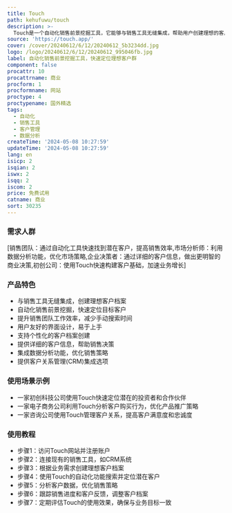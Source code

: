 ```yaml
---
title: Touch
path: kehufuwu/touch
description: >-
  Touch是一个自动化销售前景挖掘工具，它能够与销售工具无缝集成，帮助用户创建理想的客户档案。通过Touch，用户可以在几秒钟内找到理想的商业客户，极大提升了销售团队的工作效率。产品的主要优点包括高效率、易用性和与现有销售工具的兼容性。
source: 'https://touch.app/'
cover: /cover/20240612/6/12/20240612_5b3234dd.jpg
logo: /logo/20240612/6/12/20240612_995046fb.jpg
label: 自动化销售前景挖掘工具，快速定位理想客户群
component: false
procattr: 10
procattrname: 商业
procform: 1
procformname: 网站
proctype: 4
proctypename: 国外精选
tags:
  - 自动化
  - 销售工具
  - 客户管理
  - 数据分析
createTime: '2024-05-08 10:27:59'
updateTime: '2024-05-08 10:27:59'
lang: en
isicp: 2
isqian: 2
iswx: 2
isqq: 2
iscom: 2
price: 免费试用
catname: 商业
sort: 30235
---
```




### 需求人群
[销售团队：通过自动化工具快速找到潜在客户，提高销售效率,市场分析师：利用数据分析功能，优化市场策略,企业决策者：通过详细的客户信息，做出更明智的商业决策,初创公司：使用Touch快速构建客户基础，加速业务增长]

### 产品特色
- 与销售工具无缝集成，创建理想客户档案
- 自动化销售前景挖掘，快速定位目标客户
- 提升销售团队工作效率，减少手动搜索时间
- 用户友好的界面设计，易于上手
- 支持个性化的客户档案创建
- 提供详细的客户信息，帮助销售决策
- 集成数据分析功能，优化销售策略
- 提供客户关系管理(CRM)集成选项

### 使用场景示例
- 一家初创科技公司使用Touch快速定位潜在的投资者和合作伙伴
- 一家电子商务公司利用Touch分析客户购买行为，优化产品推广策略
- 一家咨询公司使用Touch管理客户关系，提高客户满意度和忠诚度

### 使用教程
- 步骤1：访问Touch网站并注册账户
- 步骤2：连接现有的销售工具，如CRM系统
- 步骤3：根据业务需求创建理想客户档案
- 步骤4：使用Touch的自动化功能搜索并定位潜在客户
- 步骤5：分析客户数据，优化销售策略
- 步骤6：跟踪销售进度和客户反馈，调整客户档案
- 步骤7：定期评估Touch的使用效果，确保与业务目标一致

  
